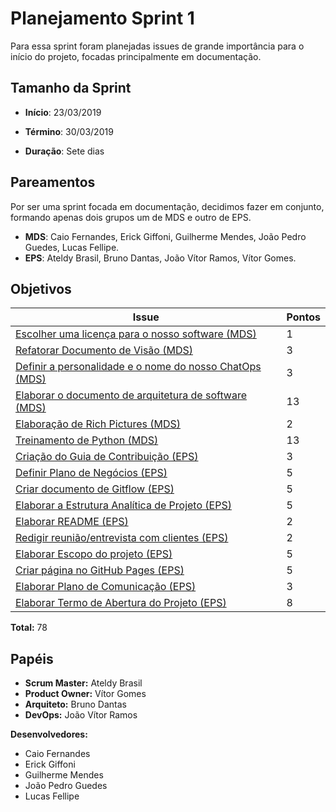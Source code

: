 # Planejamento Sprint 1
Para essa sprint foram planejadas issues de grande importância para o início do projeto, focadas principalmente em documentação.

## Tamanho da Sprint

* **Início**: 23/03/2019
* **Término**: 30/03/2019

* **Duração**: Sete dias

## Pareamentos

Por ser uma sprint focada em documentação, decidimos fazer em conjunto, formando apenas dois grupos um de MDS e outro de EPS.
* **MDS**: Caio Fernandes, Erick Giffoni, Guilherme Mendes, João Pedro Guedes, Lucas Fellipe.
* **EPS**: Ateldy Brasil, Bruno Dantas, João Vítor Ramos, Vítor Gomes.

## Objetivos

| Issue | Pontos |
| ----- | ------ |
| [Escolher uma licença para o nosso software (MDS)](https://github.com/fga-eps-mds/2019.1-Grupo-3/issues/18) | 1 |
| [Refatorar Documento de Visão (MDS)](https://github.com/fga-eps-mds/2019.1-Grupo-3/issues/16) | 3 |
| [Definir a personalidade e o nome do nosso ChatOps (MDS)](https://github.com/fga-eps-mds/2019.1-Grupo-3/issues/17) | 3 |
| [Elaborar o documento de arquitetura de software (MDS)](https://github.com/fga-eps-mds/2019.1-Grupo-3/issues/15) | 13 |
| [Elaboração de Rich Pictures (MDS)](https://github.com/fga-eps-mds/2019.1-Grupo-3/issues/19) | 2 |
| [Treinamento de Python (MDS)](https://github.com/fga-eps-mds/2019.1-Grupo-3/issues/10) | 13 |
| [Criação do Guia de Contribuição (EPS)](https://github.com/fga-eps-mds/2019.1-Grupo-3/issues/13) | 3 |
| [Definir Plano de Negócios (EPS)](https://github.com/fga-eps-mds/2019.1-Grupo-3/issues/20) | 5 |
| [Criar documento de Gitflow (EPS)](https://github.com/fga-eps-mds/2019.1-Grupo-3/issues/21) | 5 |
| [Elaborar a Estrutura Analítica de Projeto (EPS)](https://github.com/fga-eps-mds/2019.1-Grupo-3/issues/22) | 5 |
| [Elaborar README (EPS)](https://github.com/fga-eps-mds/2019.1-Grupo-3/issues/23) | 2 |
| [Redigir reunião/entrevista com clientes (EPS)](https://github.com/fga-eps-mds/2019.1-Grupo-3/issues/24) | 2 |
| [Elaborar Escopo do projeto (EPS)](https://github.com/fga-eps-mds/2019.1-Grupo-3/issues/25) | 5 |
| [Criar página no GitHub Pages (EPS)](https://github.com/fga-eps-mds/2019.1-Grupo-3/issues/26) | 5 |
| [Elaborar Plano de Comunicação (EPS)](https://github.com/fga-eps-mds/2019.1-Grupo-3/issues/27) | 3 |
| [Elaborar Termo de Abertura do Projeto (EPS)](https://github.com/fga-eps-mds/2019.1-Grupo-3/issues/30) | 8 |
__Total:__ 78

## Papéis
* __Scrum Master:__ Ateldy Brasil
* __Product Owner:__ Vítor Gomes
* __Arquiteto:__ Bruno Dantas
* __DevOps:__ João Vítor Ramos

__Desenvolvedores:__
* Caio Fernandes 
* Erick Giffoni
* Guilherme Mendes
* João Pedro Guedes
* Lucas Fellipe